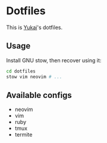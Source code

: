 # Dotfiles

This is [Yukai](https://github.com/Yukaii)'s dotfiles.

## Usage

Install GNU stow, then recover using it:

```bash
cd dotfiles
stow vim neovim # ...
```

## Available configs

* neovim
* vim
* ruby
* tmux
* termite

